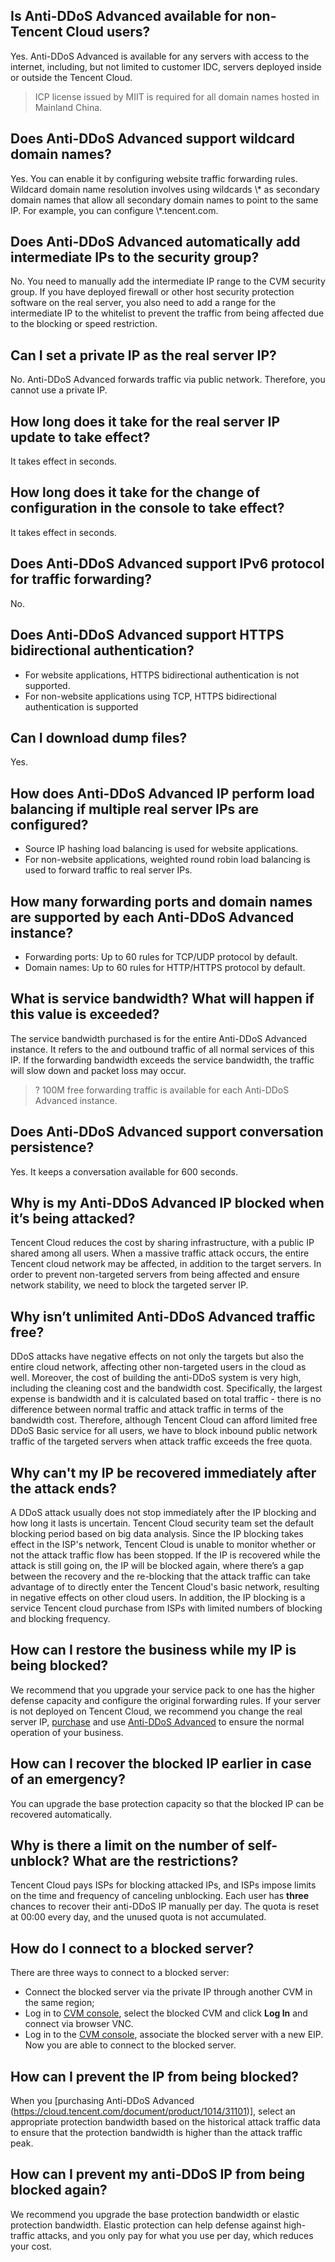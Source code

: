 ## Is Anti-DDoS Advanced available for non-Tencent Cloud users?
Yes. Anti-DDoS Advanced is available for any servers with access to the internet, including, but not limited to customer IDC, servers deployed inside or outside the Tencent Cloud.
>  ICP  license issued by MIIT  is required for all domain names hosted in Mainland China.

## Does Anti-DDoS Advanced support wildcard domain names?
Yes. You can enable it by configuring website traffic forwarding rules.
Wildcard domain name resolution involves using wildcards \\* as secondary domain names that allow all secondary domain names to point to the same IP. For example, you can configure \\*.tencent.com.

## Does Anti-DDoS Advanced automatically add intermediate IPs to the security group?
No. You need to manually add the intermediate IP range to the CVM security group. If you have deployed firewall or other host security protection software on the real server, you also need to add a range for the intermediate IP to the whitelist to prevent the traffic from being affected due to the blocking or speed restriction.

## Can I set a private IP as the real server IP?
No. Anti-DDoS Advanced forwards traffic via public network. Therefore, you cannot use a private IP.

## How long does it take for the real server IP update to take effect?
It takes effect in seconds.

## How long does it take for the change of configuration in the console to take effect?
It takes effect in seconds.

## Does Anti-DDoS Advanced support IPv6 protocol for traffic forwarding?
No.

## Does Anti-DDoS Advanced support HTTPS bidirectional authentication?
- For website applications, HTTPS bidirectional authentication is not supported.
- For non-website applications using TCP, HTTPS bidirectional authentication is supported

## Can I download dump files?
Yes.

## How does Anti-DDoS Advanced IP perform load balancing if multiple real server IPs are configured?
- Source IP hashing load balancing is used for website applications.
- For non-website applications, weighted round robin load balancing is used to forward traffic to real server IPs.

## How many forwarding ports and domain names are supported by each Anti-DDoS Advanced instance?
- Forwarding ports: Up to 60 rules for TCP/UDP protocol by default.
- Domain names: Up to 60 rules for HTTP/HTTPS protocol by default.

## What is service bandwidth?  What will happen if this value is exceeded?
The service bandwidth purchased is for the entire Anti-DDoS Advanced instance. It refers to the and outbound traffic of all normal services of this IP.
If the forwarding bandwidth exceeds the service bandwidth, the traffic will slow down and packet loss may occur.
>? 100M free forwarding traffic is available for each Anti-DDoS Advanced instance.

## Does Anti-DDoS Advanced support conversation persistence?
Yes. It keeps a conversation available for 600 seconds.
## Why is my Anti-DDoS Advanced IP blocked when it’s being attacked?
Tencent Cloud reduces the cost by sharing infrastructure, with a public IP shared among all users. 
When a massive traffic attack occurs, the entire Tencent cloud network may be affected, in addition to the target servers.  In order to prevent non-targeted servers from being affected and ensure network stability, we need to block the targeted server IP.

## Why isn’t unlimited Anti-DDoS Advanced traffic free?
DDoS attacks have negative effects on not only the targets but also the entire cloud network, affecting other non-targeted users in the cloud as well. Moreover, the cost of building the anti-DDoS system is very high, including the cleaning cost and the bandwidth cost. Specifically, the largest expense is bandwidth and it is calculated based on total traffic - there is no difference between normal traffic and attack traffic in terms of the bandwidth cost. Therefore, although Tencent Cloud can afford limited free DDoS Basic service for all users,  we have to block inbound public network traffic of the targeted servers when attack traffic exceeds the free quota.

## Why can't my IP be recovered immediately after the attack ends?
A DDoS attack usually does not stop immediately after the IP blocking and how long it lasts is uncertain. Tencent Cloud security team set the default blocking period based on big data analysis. Since the IP blocking takes effect in the ISP's network, Tencent Cloud is unable to monitor whether or not the attack traffic flow has been stopped. If the IP is recovered while the attack is still going on, the IP will be blocked again, where there’s a gap between the recovery and the re-blocking that the attack traffic can take advantage of to directly enter the Tencent Cloud's basic network, resulting in negative effects on other cloud users.  In addition, the IP blocking is a service Tencent cloud purchase from ISPs with limited numbers of blocking and blocking frequency. 

## How can I restore the business while my IP is being blocked?
We recommend that you upgrade your service pack to one has the higher defense capacity and configure the original forwarding rules.
If your server is not deployed on Tencent Cloud, we recommend you change the real server IP, [purchase](https://intl.cloud.tencent.com/document/product/297/15483) and use [Anti-DDoS Advanced](https://intl.cloud.tencent.com/document/product/297/16497) to ensure the normal operation of your business.

## How can I recover the blocked IP earlier in case of an emergency?
You can upgrade the base protection capacity so that the blocked IP can be recovered automatically.

## Why is there a limit on the number of self-unblock? What are the restrictions?
Tencent Cloud pays ISPs for blocking attacked IPs, and ISPs impose limits on the time and frequency of canceling unblocking.
Each user has **three** chances to recover their anti-DDoS IP manually per day. The quota is reset at 00:00 every day, and the unused quota is not accumulated.

## How do I connect to a blocked server?
There are three ways to connect to a blocked server:
- Connect the blocked server via the private IP through another CVM in the same region;
- Log in to [CVM console](https://console.cloud.tencent.com/cvm), select the blocked CVM and click **Log In**  and connect via browser VNC.
- Log in to the [CVM console](https://console.cloud.tencent.com/cvm), associate the blocked server with a new EIP.  Now you are able to connect to the blocked server.

## How can I prevent the IP from being blocked?
When you [purchasing Anti-DDoS Advanced (https://cloud.tencent.com/document/product/1014/31101)], select an appropriate protection bandwidth based on the historical attack traffic data to ensure that the protection bandwidth is higher than the attack traffic peak.

## How can I prevent my anti-DDoS IP from being blocked again?
We recommend you upgrade the base protection bandwidth or elastic protection bandwidth. Elastic protection can help defense against high-traffic attacks, and you only pay for what you use per day, which reduces your cost.
